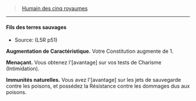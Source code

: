 ﻿---
!Generic
Id: l5r_human_hd.md#fils-des-terres-sauvages
ParentLink: l5r_human_hd.md#humain-des-cinq-royaumes
Name: Fils des terres sauvages
ParentName: Humain des cinq royaumes
NameLevel: 4
Source: (L5R p51)
Attributes: {}
---
> [Humain des cinq royaumes](hd_l5r_human.md)

---

#### Fils des terres sauvages

- Source: (L5R p51)

**Augmentation de Caractéristique.** Votre Constitution augmente de 1.

**Menaçant.** Vous obtenez l'[avantage] sur vos tests de Charisme (Intimidation).

**Immunités naturelles.** Vous avez l'[avantage] sur les jets de sauvegarde contre les poisons, et possédez la Résistance contre les dommages dus aux poisons.

